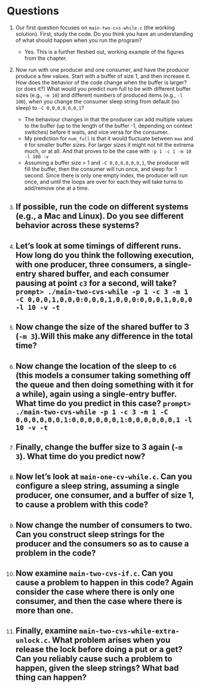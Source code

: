 # Questions

1. Our first question focuses on `main-two-cvs-while.c` (the working solution). First, study the code. Do you think you have an understanding of what should happen when you run the program?
    - Yes. This is a further fleshed out, working example of the figures from the chapter. 

2. Now run with one producer and one consumer, and have the producer produce a few values. Start with a buffer of size 1, and then increase it. How does the behavior of the code change when the buffer is larger? (or does it?) What would you predict num full to be with different buffer sizes (e.g., `-m 10`) and different numbers of produced items (e.g., `-l 100`), when you change the consumer sleep string from default (no sleep) to `-C 0,0,0,0,0,0,1`?
    - The behaviour changes in that the producer can add multiple values to the buffer (up to the length of the buffer -1, depending on context switches) before it waits, and vice versa for the consumer. 
    - My prediction for `num_full` is that it would fluctuate between `max` and `0` for smaller buffer sizes. For larger sizes it might not hit the extrema much, or at all. And that proves to be the case with `-p 1 -c 1 -m 10 -l 100 -v`
    - Assuming a buffer size > 1 and `-C 0,0,0,0,0,0,1`, the producer will fill the buffer, then the consumer will run once, and sleep for 1 second. Since there is only one empty index, the producer will run once, and until the loops are over for each they will take turns to add/remove one at a time.

3. If possible, run the code on different systems (e.g., a Mac and Linux). Do you see different behavior across these systems?
    - 

4. Let’s look at some timings of different runs. How long do you think the following execution, with one producer, three consumers, a single-entry shared buffer, and each consumer pausing at point `c3` for a second, will take?
     `prompt> ./main-two-cvs-while -p 1 -c 3 -m 1 -C 0,0,0,1,0,0,0:0,0,0,1,0,0,0:0,0,0,1,0,0,0 -l 10 -v -t`
    - 

5. Now change the size of the shared buffer to 3 (`-m 3`).Will this make any difference in the total time?
    - 

6. Now change the location of the sleep to `c6` (this models a consumer taking something off the queue and then doing something with it for a while), again using a single-entry buffer. What time do you predict in this case?
     `prompt> ./main-two-cvs-while -p 1 -c 3 -m 1 -C 0,0,0,0,0,0,1:0,0,0,0,0,0,1:0,0,0,0,0,0,1 -l 10 -v -t`
    - 

7. Finally, change the buffer size to 3 again (`-m 3`). What time do you predict now?
    - 

8. Now let’s look at `main-one-cv-while.c`. Can you configure a sleep string, assuming a single producer, one consumer, and a buffer of size 1, to cause a problem with this code?
    - 

9. Now change the number of consumers to two. Can you construct sleep strings for the producer and the consumers so as to cause a problem in the code?
    - 

10. Now examine `main-two-cvs-if.c`. Can you cause a problem to happen in this code? Again consider the case where there is only one consumer, and then the case where there is more than one.
    - 

11. Finally, examine `main-two-cvs-while-extra-unlock.c`. What problem arises when you release the lock before doing a put or a get? Can you reliably cause such a problem to happen, given the sleep strings? What bad thing can happen?
    - 
